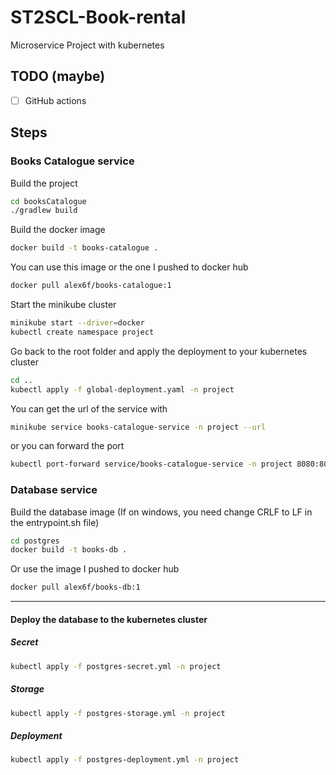 # ST2SCL-Book-rental

Microservice Project with kubernetes

## TODO (maybe)

- [ ] GitHub actions

## Steps

### Books Catalogue service

Build the project

```bash
cd booksCatalogue
./gradlew build
```

Build the docker image

```bash
docker build -t books-catalogue .
```

You can use this image or the one I pushed to docker hub

```bash
docker pull alex6f/books-catalogue:1
```

Start the minikube cluster

```bash
minikube start --driver=docker
kubectl create namespace project
```

Go back to the root folder and apply the deployment to your kubernetes cluster

```bash
cd ..
kubectl apply -f global-deployment.yaml -n project
```

You can get the url of the service with

```bash
minikube service books-catalogue-service -n project --url
```

or you can forward the port

```bash
kubectl port-forward service/books-catalogue-service -n project 8080:8080
```

### Database service

Build the database image (If on windows, you need change CRLF to LF in the entrypoint.sh file)

```bash
cd postgres
docker build -t books-db .
```

Or use the image I pushed to docker hub

```bash
docker pull alex6f/books-db:1
```

---

#### Deploy the database to the kubernetes cluster

##### Secret

```bash
kubectl apply -f postgres-secret.yml -n project
```

##### Storage

```bash
kubectl apply -f postgres-storage.yml -n project
```

##### Deployment

```bash
kubectl apply -f postgres-deployment.yml -n project
```